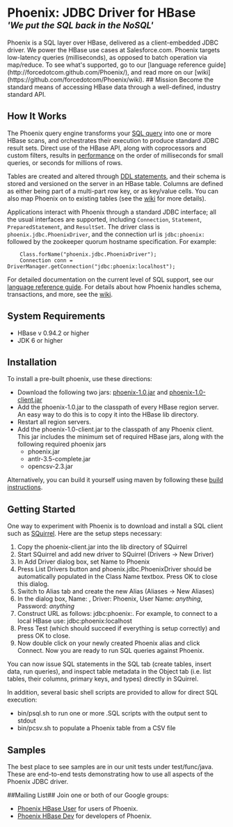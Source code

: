 <h1>Phoenix: JDBC Driver for HBase<br />
<em><sup><sup>'We put the SQL back in the NoSQL'</sup></sup></em></h1>
Phoenix is a SQL layer over HBase, delivered as a client-embedded JDBC driver. We power the HBase use cases at Salesforce.com. Phoenix targets low-latency queries (milliseconds), as opposed to batch operation via map/reduce. To see what's supported, go to our [language reference guide](http://forcedotcom.github.com/Phoenix/), and read more on our [wiki](https://github.com/forcedotcom/Phoenix/wiki).
## Mission
Become the standard means of accessing HBase data through a well-defined, industry standard API.

## How It Works ##

The Phoenix query engine transforms your [SQL query](http://forcedotcom.github.com/Phoenix/#select) into one or more HBase scans, and orchestrates their execution to produce standard JDBC result sets. Direct use of the HBase API, along with coprocessors and custom filters, results in [performance](https://github.com/forcedotcom/Phoenix/wiki/Performance) on the order of milliseconds for small queries, or seconds for millions of rows. 

Tables are created and altered through [DDL statements](http://forcedotcom.github.com/Phoenix/#create), and their schema is stored and versioned on the server in an HBase table. Columns are defined as either being part of a multi-part row key, or as key/value cells. You can also map Phoenix on to existing tables (see the [wiki](https://github.com/forcedotcom/Phoenix/wiki) for more details).

Applications interact with Phoenix through a standard JDBC interface; all the usual interfaces are supported, including `Connection`, `Statement`, `PreparedStatement`, and `ResultSet`. The driver class is `phoenix.jdbc.PhoenixDriver`, and the connection url is `jdbc:phoenix:` followed by the zookeeper quorum hostname specification. For example:

        Class.forName("phoenix.jdbc.PhoenixDriver");
        Connection conn = DriverManager.getConnection("jdbc:phoenix:localhost");

For detailed documentation on the current level of SQL support, see our [language reference guide](http://forcedotcom.github.com/Phoenix/). For details about how Phoenix handles schema, transactions, and more, see the [wiki](https://github.com/forcedotcom/Phoenix/wiki).

## System Requirements ##
* HBase v 0.94.2 or higher
* JDK 6 or higher

## Installation ##
To install a pre-built phoenix, use these directions:

* Download the following two jars: [phoenix-1.0.jar](http://forcedotcom.github.com/Phoenix/lib/phoenix-1.0.jar) and [phoenix-1.0-client.jar](http://forcedotcom.github.com/Phoenix/lib/phoenix-1.0-client.jar)
* Add the phoenix-1.0.jar to the classpath of every HBase region server. An easy way to do this is to copy it into the HBase lib directory.
* Restart all region servers.
* Add the phoenix-1.0-client.jar to the classpath of any Phoenix client. This jar includes the minimum set of required HBase jars, along with the following required phoenix jars
    * phoenix.jar
    * antlr-3.5-complete.jar
    * opencsv-2.3.jar

Alternatively, you can build it yourself using maven by following these [build instructions](https://github.com/forcedotcom/Phoenix/wiki#building).

## Getting Started ##
One way to experiment with Phoenix is to download and install a SQL client such as [SQuirrel](http://squirrel-sql.sourceforge.net/). Here are the setup steps necessary:

1. Copy the phoenix-client.jar into the lib directory of SQuirrel
2. Start SQuirrel and add new driver to SQuirrel (Drivers -> New Driver)
3. In Add Driver dialog box, set Name to Phoenix
4. Press List Drivers button and phoenix.jdbc.PhoenixDriver should be automatically populated in the Class Name textbox. Press OK to close this dialog.
5. Switch to Alias tab and create the new Alias (Aliases -> New Aliases)
6. In the dialog box, Name: <any name>, Driver: Phoenix, User Name: _anything_, Password: _anything_
7. Construct URL as follows: jdbc:phoenix:<zookeeper quorum server>. For example, to connect to a local HBase use: jdbc:phoenix:localhost
8. Press Test (which should succeed if everything is setup correctly) and press OK to close.
9. Now double click on your newly created Phoenix alias and click Connect. Now you are ready to run SQL queries against Phoenix.

You can now issue SQL statements in the SQL tab (create tables, insert data, run queries), and inspect table metadata in the Object tab (i.e. list tables, their columns, primary keys, and types) directly in SQuirrel.

In addition, several basic shell scripts are provided to allow for direct SQL execution:

* bin/psql.sh to run one or more .SQL scripts with the output sent to stdout
* bin/pcsv.sh to populate a Phoenix table from a CSV file

## Samples ##
The best place to see samples are in our unit tests under test/func/java. These are end-to-end tests demonstrating how to use all aspects of the Phoenix JDBC driver. 

##Mailing List##
Join one or both of our Google groups:

* [Phoenix HBase User](https://groups.google.com/forum/#!forum/phoenix-hbase-user) for users of Phoenix.
* [Phoenix HBase Dev](https://groups.google.com/forum/#!forum/phoenix-hbase-dev) for developers of Phoenix.
